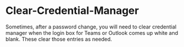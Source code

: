 # Clear-Credential-Manager
Sometimes, after a password change, you will need to clear credential manager when the login box for Teams or Outlook comes up white and blank. These clear those entries as needed.
